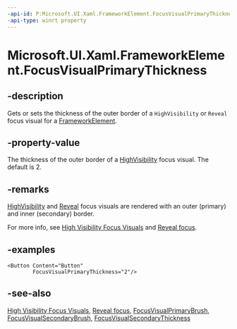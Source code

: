 ```yaml
---
-api-id: P:Microsoft.UI.Xaml.FrameworkElement.FocusVisualPrimaryThickness
-api-type: winrt property
---
```


<!-- Property syntax
public Windows.UI.Xaml.Thickness FocusVisualPrimaryThickness { get;  set; }
-->

# Microsoft.UI.Xaml.FrameworkElement.FocusVisualPrimaryThickness

## -description

Gets or sets the thickness of the outer border of a `HighVisibility` or `Reveal` focus visual for a [FrameworkElement](frameworkelement.md).

## -property-value

The thickness of the outer border of a [HighVisibility](focusvisualkind.md) focus visual. The default is 2.

## -remarks

[HighVisibility](focusvisualkind.md) and [Reveal](focusvisualkind.md) focus visuals are rendered with an outer (primary) and inner (secondary) border.

For more info, see [High Visibility Focus Visuals](/windows/apps/design/input/guidelines-for-visualfeedback#high-visibility-focus-visuals) and [Reveal focus](/windows/apps/design/style/reveal-focus).

## -examples

```xaml
<Button Content="Button"
        FocusVisualPrimaryThickness="2"/>
```

## -see-also

[High Visibility Focus Visuals](/windows/apps/design/input/guidelines-for-visualfeedback#high-visibility-focus-visuals), [Reveal focus](/windows/apps/design/style/reveal-focus), [FocusVisualPrimaryBrush](frameworkelement_focusvisualprimarybrush.md), [FocusVisualSecondaryBrush](frameworkelement_focusvisualsecondarybrush.md), [FocusVisualSecondaryThickness](frameworkelement_focusvisualsecondarythickness.md)
